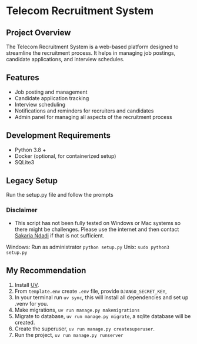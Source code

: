 # Telecom Recruitment System

## Project Overview

The Telecom Recruitment System is a web-based platform designed to streamline the recruitment process. It helps in managing job postings, candidate applications, and interview schedules.

## Features

- Job posting and management
- Candidate application tracking
- Interview scheduling
- Notifications and reminders for recruiters and candidates
- Admin panel for managing all aspects of the recruitment process

## Development Requirements

- Python 3.8 +
- Docker (optional, for containerized setup)
- SQLite3

## Legacy Setup

Run the setup.py file and follow the prompts

### Disclaimer

- This script has not been fully tested on Windows or Mac systems so there might be challenges. Please use the internet and then contact [Sakaria Ndadi](https://sakarianadi.com/#contact) if that is not sufficient.

Windows: Run as administrator `python setup.py`
Unix: `sudo python3 setup.py`

## My Recommendation

1. Install [UV](https://docs.astral.sh/uv/getting-started/installation/).
2. From `template.env` create `.env` file, provide `DJANGO_SECRET_KEY`,
3. In your terminal run `uv sync`, this will install all dependencies and set up .venv for you.
4. Make migrations, `uv run manage.py makemigrations`
5. Migrate to database, `uv run manage.py migrate`, a sqlite database will be created.
6. Create the superuser, `uv run manage.py createsuperuser`.
7. Run the project, `uv run manage.py runserver`
